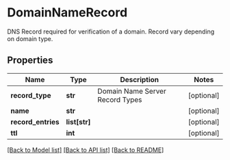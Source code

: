 # DomainNameRecord

DNS Record required for verification of a domain. Record vary depending on domain type.
## Properties
Name | Type | Description | Notes
------------ | ------------- | ------------- | -------------
**record_type** | **str** | Domain Name Server Record Types | [optional] 
**name** | **str** |  | [optional] 
**record_entries** | **list[str]** |  | [optional] 
**ttl** | **int** |  | [optional] 

[[Back to Model list]](../README#documentation-for-models) [[Back to API list]](../README#documentation-for-api-endpoints) [[Back to README]](../README)


